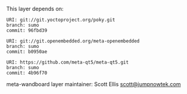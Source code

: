 This layer depends on:

    URI: git://git.yoctoproject.org/poky.git
    branch: sumo
    commit: 96fbd39

    URI: git://git.openembedded.org/meta-openembedded
    branch: sumo
    commit: b0950ae

    URI: https://github.com/meta-qt5/meta-qt5.git
    branch: sumo
    commit: 4b96f70

meta-wandboard layer maintainer: Scott Ellis <scott@jumpnowtek.com>
